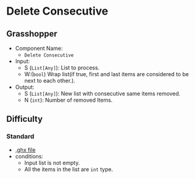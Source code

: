 # Delete Consecutive

## Grasshopper

- Component Name:
    - `Delete Consecutive`
- Input:
    - S (`List[Any]`): List to process.
    - W:(`bool`) Wrap list(if true, first and last items are considered to be next to each other.).
- Output:
    - S (`List[Any]`): New list with consecutive same items removed.
    - N (`int`): Number of removed Items.

## Difficulty

### Standard

- [.ghx file](../../problems/delete_consecutive_standard.ghx)
- conditions:
    - Input list is not empty.
    - All the items in the list are `int` type.
